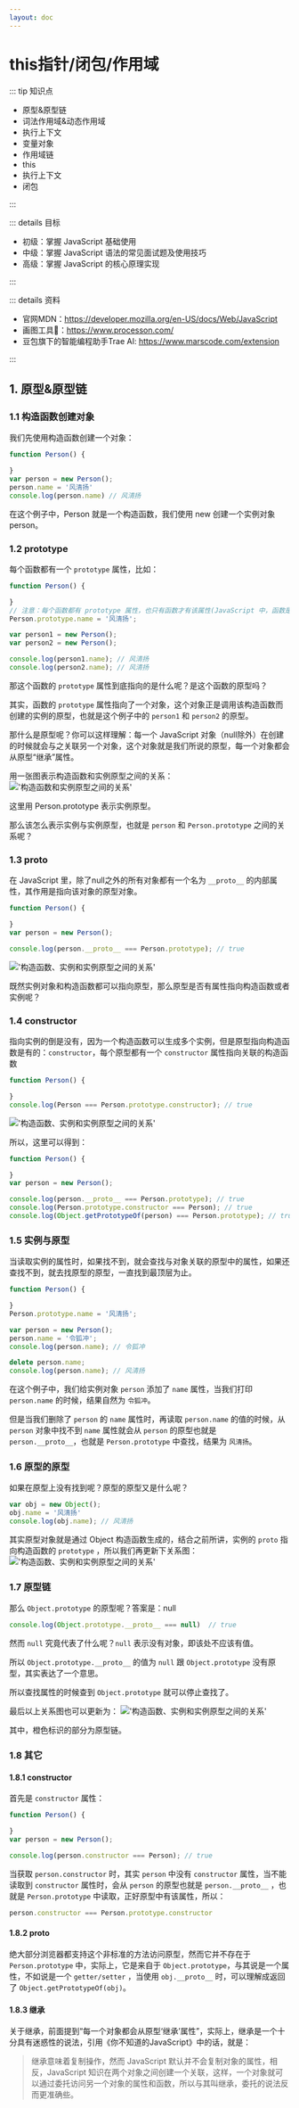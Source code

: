 ```yaml
---
layout: doc
---
```


# this指针/闭包/作用域

::: tip 知识点

- 原型&原型链
- 词法作用域&动态作用域
- 执行上下文
- 变量对象
- 作用域链
- this
- 执行上下文
- 闭包

:::

::: details 目标

- 初级：掌握 JavaScript 基础使用
- 中级：掌握 JavaScript 语法的常见面试题及使用技巧
- 高级：掌握 JavaScript 的核心原理实现

:::

::: details 资料

- 官网MDN：https://developer.mozilla.org/en-US/docs/Web/JavaScript
- 画图工具🔧：https://www.processon.com/
- 豆包旗下的智能编程助手Trae AI: https://www.marscode.com/extension

:::

## 1. 原型&原型链

### 1.1 构造函数创建对象

我们先使用构造函数创建一个对象：

``` js
function Person() {

}
var person = new Person();
person.name = '风清扬'
console.log(person.name) // 风清扬
```

在这个例子中，Person 就是一个构造函数，我们使用 new 创建一个实例对象 person。

### 1.2 prototype

每个函数都有一个 `prototype` 属性，比如：

``` js
function Person() {

}
// 注意：每个函数都有 prototype 属性，也只有函数才有该属性(JavaScript 中，函数是唯一可以用作构造函数的对象，prototype属性的存在就是为了支持通过构造函数创建对象时的原型继承)
Person.prototype.name = '风清扬';

var person1 = new Person();
var person2 = new Person();

console.log(person1.name); // 风清扬
console.log(person2.name); // 风清扬
```

那这个函数的 `prototype` 属性到底指向的是什么呢？是这个函数的原型吗？

其实，函数的 `prototype` 属性指向了一个对象，这个对象正是调用该构造函数而创建的实例的原型，也就是这个例子中的 `person1` 和 `person2` 的原型。

那什么是原型呢？你可以这样理解：每一个 JavaScript 对象（null除外）在创建的时候就会与之关联另一个对象，这个对象就是我们所说的原型，每一个对象都会从原型“继承”属性。

用一张图表示构造函数和实例原型之间的关系：
!['构造函数和实例原型之间的关系'](/img/javascript/01.png)

这里用 Person.prototype 表示实例原型。

那么该怎么表示实例与实例原型，也就是 `person` 和 `Person.prototype` 之间的关系呢？

### 1.3 __proto__

在 JavaScript 里，除了null之外的所有对象都有一个名为 `__proto__` 的内部属性，其作用是指向该对象的原型对象。

``` js
function Person() {

}
var person = new Person();

console.log(person.__proto__ === Person.prototype); // true
```

!['构造函数、实例和实例原型之间的关系'](/img/javascript/02.png)

既然实例对象和构造函数都可以指向原型，那么原型是否有属性指向构造函数或者实例呢？

### 1.4 constructor

指向实例的倒是没有，因为一个构造函数可以生成多个实例，但是原型指向构造函数是有的：`constructor`，每个原型都有一个
`constructor` 属性指向关联的构造函数

``` js
function Person() {

}
console.log(Person === Person.prototype.constructor); // true
```

!['构造函数、实例和实例原型之间的关系'](/img/javascript/03.png)

所以，这里可以得到：

``` js
function Person() {

}
var person = new Person();

console.log(person.__proto__ === Person.prototype); // true
console.log(Person.prototype.constructor === Person); // true
console.log(Object.getPrototypeOf(person) === Person.prototype); // true
```

### 1.5 实例与原型

当读取实例的属性时，如果找不到，就会查找与对象关联的原型中的属性，如果还查找不到，就去找原型的原型，一直找到最顶层为止。

``` js
function Person() {

}
Person.prototype.name = '风清扬';

var person = new Person();
person.name = '令狐冲';
console.log(person.name); // 令狐冲

delete person.name;
console.log(person.name); // 风清扬
```

在这个例子中，我们给实例对象 `person` 添加了 `name` 属性，当我们打印 `person.name` 的时候，结果自然为 `令狐冲`。

但是当我们删除了 `person` 的 `name` 属性时，再读取 `person.name` 的值的时候，从 `person` 对象中找不到 `name` 属性就会从 `person` 的原型也就是 `person.__proto__`，也就是 `Person.prototype` 中查找，结果为 `风清扬`。

### 1.6 原型的原型

如果在原型上没有找到呢？原型的原型又是什么呢？

``` js
var obj = new Object();
obj.name = '风清扬'
console.log(obj.name); // 风清扬
```

其实原型对象就是通过 Object 构造函数生成的，结合之前所讲，实例的 `proto` 指向构造函数的 `prototype` ，所以我们再更新下关系图：
!['构造函数、实例和实例原型之间的关系'](/img/javascript/04.png)

### 1.7 原型链

那么 `Object.prototype` 的原型呢？答案是：null

``` js
console.log(Object.prototype.__proto__ === null)  // true
```

然而 `null` 究竟代表了什么呢？`null` 表示没有对象，即该处不应该有值。

所以 `Object.prototype.__proto__` 的值为 `null` 跟 `Object.prototype` 没有原型，其实表达了一个意思。

所以查找属性的时候查到 `Object.prototype` 就可以停止查找了。

最后以上关系图也可以更新为：
!['构造函数、实例和实例原型之间的关系'](/img/javascript/05.png)

其中，橙色标识的部分为原型链。

### 1.8 其它

#### 1.8.1 constructor

首先是 `constructor` 属性：

``` js
function Person() {

}
var person = new Person();

console.log(person.constructor === Person); // true
```

当获取 `person.constructor` 时，其实 `person` 中没有 `constructor` 属性，当不能读取到 `constructor` 属性时，会从 `person` 的原型也就是 `person.__proto__` ，也就是 `Person.prototype` 中读取，正好原型中有该属性，所以：

``` js
person.constructor === Person.prototype.constructor
```

#### 1.8.2 __proto__

绝大部分浏览器都支持这个非标准的方法访问原型，然而它并不存在于 `Person.prototype` 中，实际上，它是来自于 `Object.prototype`，与其说是一个属性，不如说是一个 `getter/setter` ，当使用 `obj.__proto__` 时，可以理解成返回了 `Object.getPrototypeOf(obj)`。

#### 1.8.3 继承

关于继承，前面提到“每一个对象都会从原型‘继承’属性”，实际上，继承是一个十分具有迷惑性的说法，引用《你不知道的JavaScript》中的话，就是：

> 继承意味着复制操作，然而 JavaScript 默认并不会复制对象的属性，相反，JavaScript 知识在两个对象之间创建一个关联，这样，一个对象就可以通过委托访问另一个对象的属性和函数，所以与其叫继承，委托的说法反而更准确些。